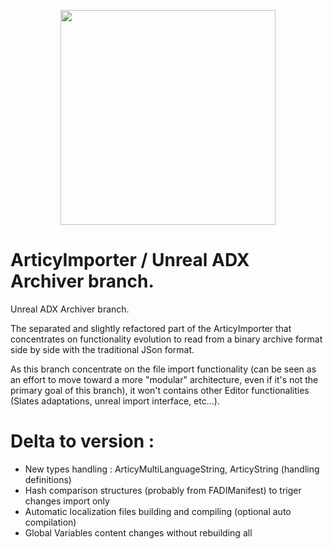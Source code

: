 <p align="center">
  <img height="344" src="https://www.articy.com/articy-importer/unreal/ad_importer_large.png">
</p>

# ArticyImporter / Unreal ADX Archiver branch.

Unreal ADX Archiver branch.

The separated and slightly refactored part of the ArticyImporter that concentrates on functionality evolution to read from a binary archive format side by side with the traditional JSon format.

As this branch concentrate on the file import functionality (can be seen as an effort to move toward a more "modular" architecture, even if it's not the primary goal of this branch), it won't contains other Editor functionalities (Slates adaptations, unreal import interface, etc...).

# Delta to version :
* New types handling : ArticyMultiLanguageString, ArticyString (handling definitions)
* Hash comparison structures (probably from FADIManifest) to triger changes import only
* Automatic localization files building and compiling (optional auto compilation)
* Global Variables content changes without rebuilding all